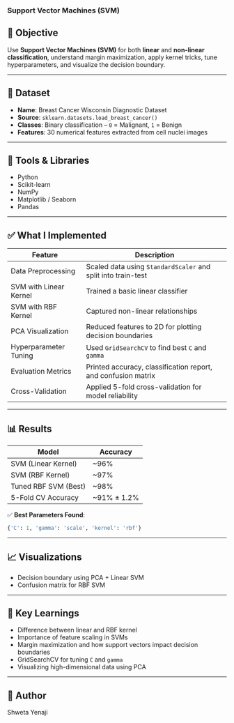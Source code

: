 ### Support Vector Machines (SVM)

## 📌 Objective

Use **Support Vector Machines (SVM)** for both **linear** and **non-linear classification**, understand margin maximization, apply kernel tricks, tune hyperparameters, and visualize the decision boundary.

---

## 📁 Dataset
- **Name**: Breast Cancer Wisconsin Diagnostic Dataset  
- **Source**: `sklearn.datasets.load_breast_cancer()`  
- **Classes**: Binary classification – `0` = Malignant, `1` = Benign  
- **Features**: 30 numerical features extracted from cell nuclei images

---

## 🔧 Tools & Libraries

- Python  
- Scikit-learn  
- NumPy  
- Matplotlib / Seaborn  
- Pandas

---
## ✅ What I Implemented

| Feature                | Description                                                       |
|------------------------|-------------------------------------------------------------------|
| Data Preprocessing     | Scaled data using `StandardScaler` and split into train-test      |
| SVM with Linear Kernel | Trained a basic linear classifier                                 |
| SVM with RBF Kernel    | Captured non-linear relationships                                 |
| PCA Visualization      | Reduced features to 2D for plotting decision boundaries           |
| Hyperparameter Tuning  | Used `GridSearchCV` to find best `C` and `gamma`                  |
| Evaluation Metrics     | Printed accuracy, classification report, and confusion matrix     |
| Cross-Validation       | Applied 5-fold cross-validation for model reliability             |

---

## 📊 Results

| Model                    | Accuracy |
|--------------------------|----------|
| SVM (Linear Kernel)      | ~96%     |
| SVM (RBF Kernel)         | ~97%     |
| Tuned RBF SVM (Best)     | ~98%     |
| 5-Fold CV Accuracy       | ~91% ± 1.2% |

✅ **Best Parameters Found**:
```python
{'C': 1, 'gamma': 'scale', 'kernel': 'rbf'}
```
---
## 📈 Visualizations

- Decision boundary using PCA + Linear SVM  
- Confusion matrix for RBF SVM

---

## 🧠 Key Learnings

- Difference between linear and RBF kernel  
- Importance of feature scaling in SVMs  
- Margin maximization and how support vectors impact decision boundaries  
- GridSearchCV for tuning `C` and `gamma`  
- Visualizing high-dimensional data using PCA

---

## 👩 Author
Shweta Yenaji
